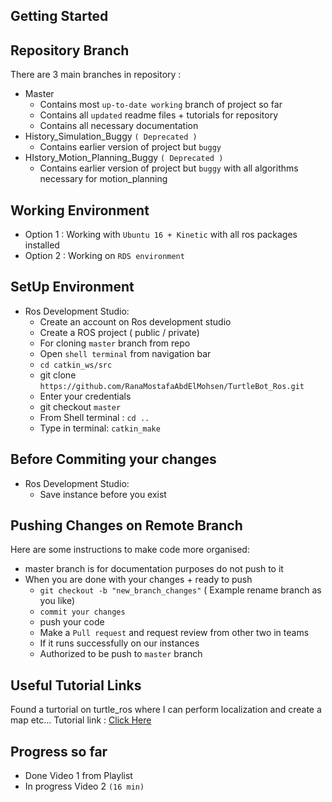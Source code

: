 ## Getting Started

## Repository Branch
There are 3 main branches in repository :
  - Master
    - Contains most `up-to-date working` branch of project so far
    - Contains all `updated` readme files + tutorials for repository
    - Contains all necessary documentation
  - History_Simulation_Buggy `( Deprecated )`
    - Contains earlier version of project but `buggy`
  - HIstory_Motion_Planning_Buggy `( Deprecated )`
    - Contains earlier version of project but `buggy` with all algorithms necessary for motion_planning

## Working Environment
- Option 1 : Working with `Ubuntu 16 + Kinetic` with all ros packages installed
- Option 2 : Working on `RDS environment`

## SetUp Environment
  - Ros Development Studio:
      - Create an account on Ros development studio
      - Create a ROS project ( public / private)
      - For cloning `master` branch from repo
      - Open ``shell terminal`` from navigation bar
      - ``cd catkin_ws/src`` 
      - git clone `https://github.com/RanaMostafaAbdElMohsen/TurtleBot_Ros.git`
      - Enter your credentials
      - git checkout `master`
      - From Shell terminal : `cd ..`
      - Type in terminal: `catkin_make`

            
## Before Commiting your changes
  - Ros Development Studio:
      - Save instance before you exist
        
## Pushing Changes on Remote Branch
Here are some instructions to make code more organised:
  - master branch is for documentation purposes do not push to it
  - When you are done with your changes + ready to push
      - `git checkout -b "new_branch_changes"` ( Example rename branch as you like)
      - `commit your changes`
      - push your code
      - Make a `Pull request` and request review from other two in teams 
      - If it runs successfully on our instances
      - Authorized to be push to `master` branch
            
## Useful Tutorial Links
Found a turtorial on turtle_ros where I can perform localization and create a map etc...
Tutorial link : [Click Here](https://www.youtube.com/playlist?list=PLK0b4e05LnzZA_fWYi1_VEuBzNw9BGo6s&fbclid=IwAR39AzthImdkdXIoZ23oz6d5_kM8vbEb2z-jmNkq4VQ6qI12-wcaGFyi5t4)

## Progress so far 
- Done Video 1 from Playlist
- In progress Video 2 `(16 min)`
